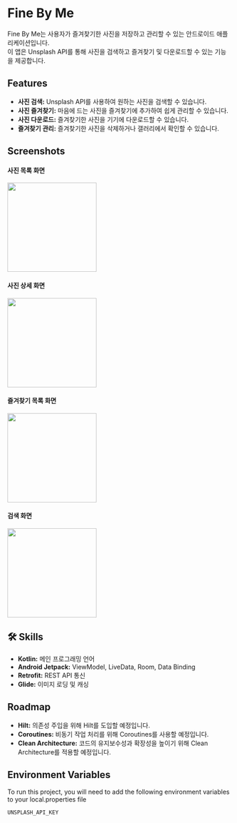 # Fine By Me

Fine By Me는 사용자가 즐겨찾기한 사진을 저장하고 관리할 수 있는 안드로이드 애플리케이션입니다. <br>이 앱은 Unsplash API를 통해 사진을 검색하고 즐겨찾기 및 다운로드할 수 있는 기능을 제공합니다.


## Features

- **사진 검색:** Unsplash API를 사용하여 원하는 사진을 검색할 수 있습니다.
- **사진 즐겨찾기:** 마음에 드는 사진을 즐겨찾기에 추가하여 쉽게 관리할 수 있습니다.
- **사진 다운로드:** 즐겨찾기한 사진을 기기에 다운로드할 수 있습니다.
- **즐겨찾기 관리:** 즐겨찾기한 사진을 삭제하거나 갤러리에서 확인할 수 있습니다.

## Screenshots

#### **사진 목록 화면**
<img src="https://github.com/quessr/fine-by-me/assets/96334609/18d7699d-7b74-4d15-b994-18e8cf2e556d" width="200" />

#### **사진 상세 화면**
<img src="https://github.com/LayTheGroundWork/Eighteen_Android/assets/96334609/bfafeef7-5681-4809-a6b5-a69b086aeb52" width="200"/>

#### **즐겨찾기 목록 화면**
<img src="https://github.com/LayTheGroundWork/Eighteen_Android/assets/96334609/3a5c7b08-68cc-466b-bf7b-42a44118b25d" width="200"/>

#### **검색 화면**
<img src="https://github.com/quessr/fine-by-me/assets/96334609/e9c8f2b8-8ba8-49fc-be48-d51d9783392e" width="200"/>

<!--<div style="display: flex; justify-content: space-between; margin-right: 20px">
  <img src="https://github.com/quessr/fine-by-me/assets/96334609/18d7699d-7b74-4d15-b994-18e8cf2e556d" width="200"/>
  <img src="https://github.com/LayTheGroundWork/Eighteen_Android/assets/96334609/bfafeef7-5681-4809-a6b5-a69b086aeb52" width="200"/>
  <img src="https://github.com/LayTheGroundWork/Eighteen_Android/assets/96334609/3a5c7b08-68cc-466b-bf7b-42a44118b25d" width="200"/>
  <img src="https://github.com/quessr/fine-by-me/assets/96334609/e9c8f2b8-8ba8-49fc-be48-d51d9783392e" width="200"/>
</div> -->


## 🛠 Skills

- **Kotlin:** 메인 프로그래밍 언어
- **Android Jetpack:** ViewModel, LiveData, Room, Data Binding
- **Retrofit:** REST API 통신
- **Glide:** 이미지 로딩 및 캐싱
<!-- **Coroutine:** 비동기 작업 처리 -->
<!-- **Hilt:** 의존성 주입 -->

## Roadmap

- **Hilt:** 의존성 주입을 위해 Hilt를 도입할 예정입니다.
- **Coroutines:** 비동기 작업 처리를 위해 Coroutines를 사용할 예정입니다.
- **Clean Architecture:** 코드의 유지보수성과 확장성을 높이기 위해 Clean Architecture를 적용할 예정입니다.


## Environment Variables

To run this project, you will need to add the following environment variables to your local.properties file

`UNSPLASH_API_KEY`



